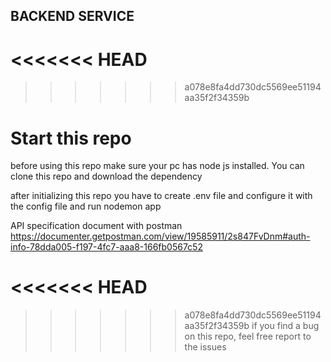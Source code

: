 ## BACKEND SERVICE

<<<<<<< HEAD
=======

>>>>>>> a078e8fa4dd730dc5569ee51194aa35f2f34359b
# Start this repo

before using this repo make sure your pc has node js installed. You can clone this repo and download the dependency

after initializing this repo you have to create .env file and configure it with the config file and run nodemon app

API specification document with postman https://documenter.getpostman.com/view/19585911/2s847FvDnm#auth-info-78dda005-f197-4fc7-aaa8-166fb0567c52

<<<<<<< HEAD
=======

>>>>>>> a078e8fa4dd730dc5569ee51194aa35f2f34359b
if you find a bug on this repo, feel free report to the issues
